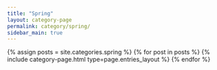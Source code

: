```yaml
---
title: "Spring"
layout: category-page
permalink: category/spring/
sidebar_main: true
---
```



{% assign posts = site.categories.spring %}
{% for post in posts %} {% include category-page.html type=page.entries_layout %} {% endfor %}
